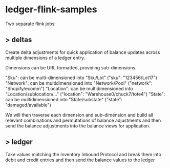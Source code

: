 # ledger-flink-samples

Two separate flink jobs:

## > deltas

Create delta adjustments for quick application of balance updates across multiple dimensions of a ledger entry.

Dimensions can be URL formatted, providing sub-dimensions.

"Sku": can be multi-dimensioned into "Sku/Lot" ("sku": "123456/Lot17")
"Network": can be multidimensioned into "Network/Pool" ("network": "Shopify/ecomm")
"Location": can be multidimensioned into "Location/sublocation/..." ("location": "Warehouse0/chuck7/tote4")
"State": can be multidimensioned into "State/substate" ("state": "damaged/available")

We will then traverse each dimension and sub-dimension and build all relevant combinations and permutations of
balance adjustments and then send the balance adjustments into the balance views for application.

## > ledger

Take values matching the Inventory Inbound Protocol and break them into debit and credit entries and then send
the balance values to the ledger
